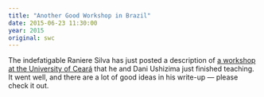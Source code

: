 ```yaml
---
title: "Another Good Workshop in Brazil"
date: 2015-06-23 11:30:00
year: 2015
original: swc
---
```

<p>
  The indefatigable Raniere Silva
  has just posted a description of
  <a href="http://blog.rgaiacs.com/2015/06/20/swc_ufc.html">a workshop at the University of Cear&aacute;</a>
  that he and Dani Ushizima just finished teaching.
  It went well,
  and there are a lot of good ideas in his write-up &mdash; please check it out.
</p>
